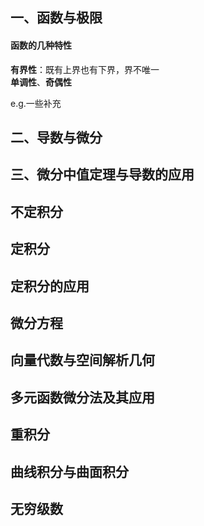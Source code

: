 ## 一、函数与极限

#### 函数的几种特性

**有界性**：既有上界也有下界，界不唯一  
**单调性**、**奇偶性**

e.g.一些补充



## 二、导数与微分

## 三、微分中值定理与导数的应用

## 不定积分

## 定积分

## 定积分的应用

## 微分方程

## 向量代数与空间解析几何

## 多元函数微分法及其应用

## 重积分

## 曲线积分与曲面积分

## 无穷级数